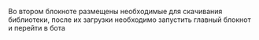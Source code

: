 Во втором блокноте размещены необходимые для скачивания библиотеки, после их загрузки необходимо запустить главный блокнот и перейти в бота
